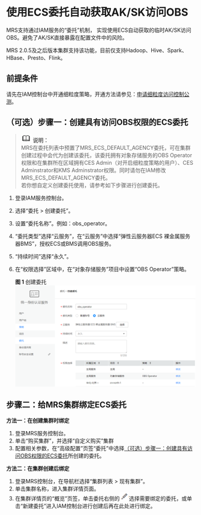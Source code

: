 # 使用ECS委托自动获取AK/SK访问OBS<a name="ZH-CN_TOPIC_0205775032"></a>

MRS支持通过IAM服务的“委托”机制， 实现使用ECS自动获取的临时AK/SK访问OBS。避免了AK/SK直接暴露在配置文件中的风险。

MRS 2.0.5及之后版本集群支持该功能，目前仅支持Hadoop、Hive、Spark、HBase、Presto、Flink。

## 前提条件<a name="section818013281663"></a>

请先在IAM控制台中开通细粒度策略，开通方法请参见：[申请细粒度访问控制公测](https://support.huaweicloud.com/usermanual-iam/iam_01_019.html)。

## （可选）步骤一：创建具有访问OBS权限的ECS委托<a name="section1566963623113"></a>

>![](public_sys-resources/icon-note.gif) **说明：**   
>MRS在委托列表中预置了MRS\_ECS\_DEFAULT\_AGENCY委托，可在集群创建过程中会代为创建该委托，该委托拥有对象存储服务的OBS Operator权限和在集群所在区域拥有CES Admin（对开启细粒度策略的用户）、CES Adminstrator和KMS Adminstrator权限。同时请勿在IAM修改MRS\_ECS\_DEFAULT\_AGENCY委托。  
>若你想自定义创建委托使用，请参考如下步骤进行创建委托。  

1.  登录IAM服务控制台。
2.  选择“委托 \> 创建委托”。
3.  设置“委托名称”。例如：obs\_operator。
4.  “委托类型”选择“云服务”，在“云服务”中选择“弹性云服务器ECS 裸金属服务器BMS”，授权ECS或BMS调用OBS服务。
5.  “持续时间”选择“永久”。
6.  在“权限选择”区域中，在“对象存储服务”项目中设置“OBS Operator”策略。

    **图 1**  创建委托<a name="fig2430193414432"></a>  
    ![](figures/创建委托.png "创建委托")


## 步骤二：给MRS集群绑定ECS委托<a name="section1194396174417"></a>

**方法一：在创建集群时绑定**

1.  登录MRS服务控制台。
2.  单击“购买集群”，并选择“自定义购买”集群
3.  配置相关参数，在“高级配置”页签“委托”中选择[（可选）步骤一：创建具有访问OBS权限的ECS委托](#section1566963623113)所创建的委托。

**方法二：在集群创建后绑定**

1.  登录MRS控制台，在导航栏选择“集群列表 \> 现有集群”。
2.  单击集群名称，进入集群详情页面。
3.  在集群详情页的“概览”页签，单击委托右侧的![](figures/zh-cn_image_0207462472.png)选择需要绑定的委托，或单击“新建委托”进入IAM控制台进行创建后再在此处进行绑定。

